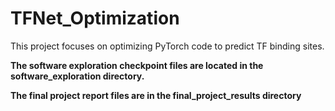 # TFNet_Optimization

This project focuses on optimizing PyTorch code to predict TF binding sites.

**The software exploration checkpoint files are located in the software_exploration directory.**

**The final project report files are in the final_project_results directory**
